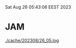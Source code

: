 Sat Aug 26 05:43:06 EEST 2023
# JAM
<a href='./cache/202308/26_05.log'>./cache/202308/26_05.log</a>
